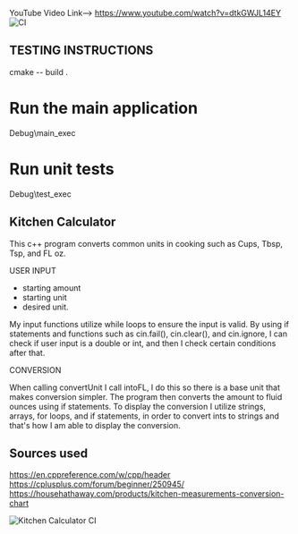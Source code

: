 YouTube Video Link--> https://www.youtube.com/watch?v=dtkGWJL14EY
![CI](https://github.com/karol-soup/CIS-25/actions/workflows/Kitchen%20Calculator/Kitchen%20Calculator/.github/workflows/cross-platform-ci.yml/badge.svg?branch=project1-tests)

TESTING INSTRUCTIONS 
--------------------
cmake -- build .
# Run the main application
Debug\main_exec
# Run unit tests
Debug\test_exec

Kitchen Calculator 
---------------------
This c++ program converts common units in cooking such as Cups, Tbsp, Tsp, and FL oz.


USER INPUT  
  - starting amount
  - starting unit
  - desired unit.

My input functions utilize while loops to ensure the input is valid. By using if statements and functions such as cin.fail(), cin.clear(), and cin.ignore, I can check if user input is a double or int, and then I check certain conditions after that. 

CONVERSION

When calling convertUnit I call intoFL, I do this so there is a base unit that makes conversion simpler. 
The program then converts the amount to fluid ounces using if statements. 
To display the conversion I utilize strings, arrays, for loops, and if statements, in order to convert ints to strings and that's how I am able to display the conversion.  


Sources used
------------------
https://en.cppreference.com/w/cpp/header
https://cplusplus.com/forum/beginner/250945/
https://househathaway.com/products/kitchen-measurements-conversion-chart


![Kitchen Calculator CI](https://github.com/karol-soup/CIS-25/actions/workflows/kitchen-calculator-ci.yml/badge.svg?branch=project1-tests)

